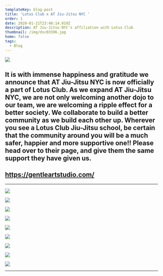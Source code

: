 ```yaml
---
templateKey: blog-post
title: 'Lotus Club x AT Jiu-Jitsu NYC '
order: 1
date: 2020-01-21T23:48:14.019Z
description: AT Jiu-Jitsu NYC's affiliation with Lotus Club
thumbnail: /img/dsc03396.jpg
home: false
tags:
  - Blog
---
```

![](/img/logo-removebg-preview.png)

## It is with immense happiness and gratitude we announce that AT Jiu-Jitsu NYC is now officially a part of Lotus Club. As we expand AT Jiu-Jitsu NYC, we are not only welcoming another dojo to our team, we are welcoming a ripple effect for a better society. We collaborate to build a better community as we build each other up. Wherever you see a Lotus Club Jiu-Jitsu school, be certain that the community around you will be a much safer, happier and more supportive one!! Please head over to their page, and give them the same support they have given us.

## <https://gentleartstudio.com/>

- - -

![](/img/dsc03400.jpg)

![](/img/dsc03346.jpg)

![](/img/dsc03406.jpg)

![](/img/dsc03389.jpg)

![](/img/dsc03329.jpg)

![](/img/dsc03344.jpg)

![](/img/dsc03330.jpg)

![](/img/dsc03432.jpg)

![](/img/dsc03331.jpg)

- - -
